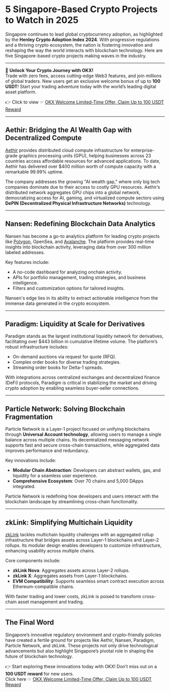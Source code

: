 # 5 Singapore-Based Crypto Projects to Watch in 2025

Singapore continues to lead global cryptocurrency adoption, as highlighted by the **Henley Crypto Adoption Index 2024**. With progressive regulations and a thriving crypto ecosystem, the nation is fostering innovation and reshaping the way the world interacts with blockchain technology. Here are five Singapore-based crypto projects making waves in the industry.

---

🚀 **Unlock Your Crypto Journey with OKX!**  
Trade with zero fees, access cutting-edge Web3 features, and join millions of global traders. New users get an exclusive welcome bonus of up to **100 USDT**! Start your trading adventure today with the world’s leading digital asset platform.  

👉 Click to view ☞ [OKX Welcome Limited-Time Offer, Claim Up to 100 USDT Reward](https://bit.ly/OKXe)

---

## Aethir: Bridging the AI Wealth Gap with Decentralized Compute

[Aethir](https://www.okx.com/learn/what-is-aethir) provides distributed cloud compute infrastructure for enterprise-grade graphics processing units (GPU), helping businesses across 23 countries access affordable resources for advanced applications. To date, Aethir has delivered over $400 million worth of compute capacity with a remarkable 99.99% uptime.

The company addresses the growing "AI wealth gap," where only big tech companies dominate due to their access to costly GPU resources. Aethir’s distributed network aggregates GPU chips into a global network, democratizing access for AI, gaming, and virtualized compute sectors using **DePIN (Decentralized Physical Infrastructure Networks)** technology.

---

## Nansen: Redefining Blockchain Data Analytics

Nansen has become a go-to analytics platform for leading crypto projects like [Polygon](https://www.okx.com/learn/polygon-2), OpenSea, and [Avalanche](https://www.okx.com/learn/avalanche-protocol-guide). The platform provides real-time insights into blockchain activity, leveraging data from over 300 million labeled addresses.

Key features include:
- A no-code dashboard for analyzing onchain activity.
- APIs for portfolio management, trading strategies, and business intelligence.
- Filters and customization options for tailored insights.

Nansen's edge lies in its ability to extract actionable intelligence from the immense data generated in the crypto ecosystem.

---

## Paradigm: Liquidity at Scale for Derivatives

Paradigm stands as the largest institutional liquidity network for derivatives, facilitating over $443 billion in cumulative lifetime volume. The platform’s robust infrastructure includes:
- On-demand auctions via request for quote (RFQ).
- Complex order books for diverse trading strategies.
- Streaming order books for Delta-1 spreads.

With integrations across centralized exchanges and decentralized finance (DeFi) protocols, Paradigm is critical in stabilizing the market and driving crypto adoption by enabling seamless buyer-seller connections.

---

## Particle Network: Solving Blockchain Fragmentation

Particle Network is a Layer-1 project focused on unifying blockchains through **Universal Account technology**, allowing users to manage a single balance across multiple chains. Its decentralized messaging network supports fast and secure cross-chain transactions, while aggregated data improves performance and redundancy.

Key innovations include:
- **Modular Chain Abstraction**: Developers can abstract wallets, gas, and liquidity for a seamless user experience.
- **Comprehensive Ecosystem**: Over 70 chains and 5,000 DApps integrated.

Particle Network is redefining how developers and users interact with the blockchain landscape by streamlining cross-chain functionality.

---

## zkLink: Simplifying Multichain Liquidity

[zkLink](https://www.okx.com/learn/what-is-zklink) tackles multichain liquidity challenges with an aggregated rollup infrastructure that bridges assets across Layer-1 blockchains and Layer-2 rollups. Its modular design enables developers to customize infrastructure, enhancing usability across multiple chains.

Core components include:
- **zkLink Nova**: Aggregates assets across Layer-2 rollups.
- **zkLink X**: Aggregates assets from Layer-1 blockchains.
- **EVM Compatibility**: Supports seamless smart contract execution across Ethereum-compatible chains.

With faster trading and lower costs, zkLink is poised to transform cross-chain asset management and trading.

---

## The Final Word

Singapore’s innovative regulatory environment and crypto-friendly policies have created a fertile ground for projects like Aethir, Nansen, Paradigm, Particle Network, and zkLink. These projects not only drive technological advancements but also highlight Singapore’s pivotal role in shaping the future of blockchain technology.

👉 Start exploring these innovations today with OKX! Don’t miss out on a **100 USDT reward** for new users.  
Click here ☞ [OKX Welcome Limited-Time Offer, Claim Up to 100 USDT Reward](https://bit.ly/OKXe)
